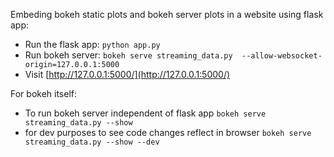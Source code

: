 Embeding bokeh static plots and bokeh server plots in a website using flask app:
* Run the flask app: `python app.py`
* Run bokeh server: `bokeh serve streaming_data.py  --allow-websocket-origin=127.0.0.1:5000`
* Visit [http://127.0.0.1:5000/](http://127.0.0.1:5000/)

For bokeh itself:
* To run bokeh server independent of flask app `bokeh serve streaming_data.py --show`
* for dev purposes to see code changes reflect in browser `bokeh serve streaming_data.py --show --dev`